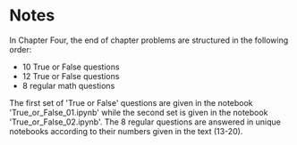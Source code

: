 # Notes

In Chapter Four, the end of chapter problems are structured in the following order:
* 10 True or False questions
* 12 True or False questions
* 8 regular math questions

The first set of 'True or False' questions are given in the notebook 'True_or_False_01.ipynb' while the second set is given in the notebook
'True_or_False_02.ipynb'. The 8 regular questions are answered in unique notebooks according to their numbers given in the text (13-20).
